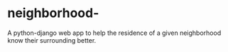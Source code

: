 # neighborhood-
A python-django web app to help the residence of a given neighborhood know their surrounding better.
